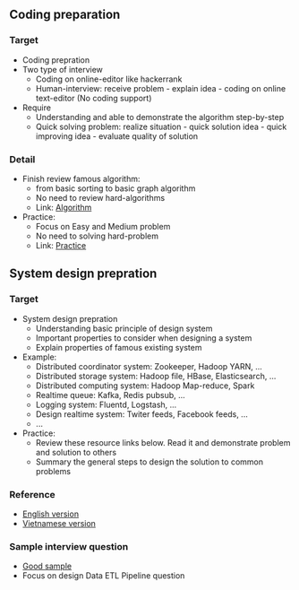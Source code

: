 ## Coding preparation 
### Target 
* Coding prepration 
* Two type of interview
  - Coding on online-editor like hackerrank
  - Human-interview: receive problem - explain idea - coding on online text-editor (No coding support)
* Require
  - Understanding and able to demonstrate the algorithm step-by-step
  - Quick solving problem: realize situation - quick solution idea - quick improving idea - evaluate quality of solution

### Detail 
* Finish review famous algorithm: 
  - from basic sorting to basic graph algorithm
  - No need to review hard-algorithms
  - Link: [Algorithm](https://www.hackerearth.com/practice/algorithms/searching/linear-search/tutorial/)
* Practice:
  - Focus on Easy and Medium problem
  - No need to solving hard-problem
  - Link: [Practice](https://www.hackerrank.com/domains/tutorials/cracking-the-coding-interview)
  
## System design prepration
### Target
* System design prepration
  - Understanding basic principle of design system
  - Important properties to consider when designing a system
  - Explain properties of famous existing system
* Example: 
  - Distributed coordinator system: Zookeeper, Hadoop YARN, ...
  - Distributed storage system: Hadoop file, HBase, Elasticsearch, ...
  - Distributed computing system: Hadoop Map-reduce, Spark
  - Realtime queue: Kafka, Redis pubsub, ...
  - Logging system: Fluentd, Logstash, ...
  - Design realtime system: Twiter feeds, Facebook feeds, ...
  - ...
* Practice:
  - Review these resource links below. Read it and demonstrate problem and solution to others
  - Summary the general steps to design the solution to common problems
### Reference
* [English version](https://github.com/donnemartin/system-design-primer)
* [Vietnamese version](https://github.com/nesso99/system-design-beginner)

### Sample interview question
* [Good sample](https://hackernoon.com/top-10-system-design-interview-questions-for-software-engineers-8561290f0444)
* Focus on design Data ETL Pipeline question



